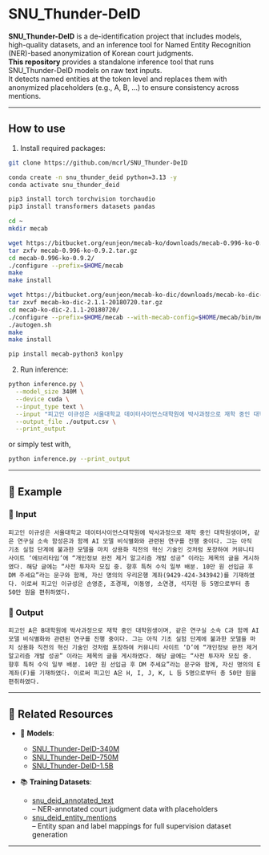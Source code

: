 # SNU_Thunder-DeID

**SNU_Thunder-DeID** is a de-identification project that includes models, high-quality datasets, and an inference tool for Named Entity Recognition (NER)-based anonymization of Korean court judgments.  
**This repository** provides a standalone inference tool that runs SNU_Thunder-DeID models on raw text inputs.  
It detects named entities at the token level and replaces them with anonymized placeholders (e.g., A, B, ...) to ensure consistency across mentions.

---

## How to use

1. Install required packages:

```bash
git clone https://github.com/mcrl/SNU_Thunder-DeID

conda create -n snu_thunder_deid python=3.13 -y
conda activate snu_thunder_deid

pip3 install torch torchvision torchaudio
pip3 install transformers datasets pandas

cd ~
mkdir mecab

wget https://bitbucket.org/eunjeon/mecab-ko/downloads/mecab-0.996-ko-0.9.2.tar.gz
tar zxfv mecab-0.996-ko-0.9.2.tar.gz
cd mecab-0.996-ko-0.9.2/
./configure --prefix=$HOME/mecab
make
make install

wget https://bitbucket.org/eunjeon/mecab-ko-dic/downloads/mecab-ko-dic-2.1.1-20180720.tar.gz
tar zxvf mecab-ko-dic-2.1.1-20180720.tar.gz
cd mecab-ko-dic-2.1.1-20180720/
./configure --prefix=$HOME/mecab --with-mecab-config=$HOME/mecab/bin/mecab-config
./autogen.sh
make
make install

pip install mecab-python3 konlpy
```

2. Run inference:

```bash
python inference.py \
  --model_size 340M \
  --device cuda \
  --input_type text \
  --input "피고인 이규성은 서울대학교 데이터사이언스대학원에 박사과정으로 재학 중인 대학원생이며..." \
  --output_file ./output.csv \
  --print_output
```

or simply test with,

```bash
python inference.py --print_output
```

---

## 🧾 Example

### 🔹 Input
```text
피고인 이규성은 서울대학교 데이터사이언스대학원에 박사과정으로 재학 중인 대학원생이며, 같은 연구실 소속 함성은과 함께 AI 모델 비식별화와 관련된 연구를 진행 중이다. 그는 아직 기초 실험 단계에 불과한 모델을 마치 상용화 직전의 혁신 기술인 것처럼 포장하여 커뮤니티 사이트 ‘에브리타임’에 “개인정보 완전 제거 알고리즘 개발 성공” 이라는 제목의 글을 게시하였다. 해당 글에는 “사전 투자자 모집 중. 향후 특허 수익 일부 배분. 10만 원 선입금 후 DM 주세요”라는 문구와 함께, 자신 명의의 우리은행 계좌(9429-424-343942)를 기재하였다. 이로써 피고인 이규성은 손영준, 조경제, 이동영, 소연경, 석지헌 등 5명으로부터 총 50만 원을 편취하였다.
```

### 🔸 Output
```text
피고인 A은 B대학원에 박사과정으로 재학 중인 대학원생이며, 같은 연구실 소속 C과 함께 AI 모델 비식별화와 관련된 연구를 진행 중이다. 그는 아직 기초 실험 단계에 불과한 모델을 마치 상용화 직전의 혁신 기술인 것처럼 포장하여 커뮤니티 사이트 ‘D’에 “개인정보 완전 제거 알고리즘 개발 성공” 이라는 제목의 글을 게시하였다. 해당 글에는 “사전 투자자 모집 중. 향후 특허 수익 일부 배분. 10만 원 선입금 후 DM 주세요”라는 문구와 함께, 자신 명의의 E 계좌(F)를 기재하였다. 이로써 피고인 A은 H, I, J, K, L 등 5명으로부터 총 50만 원을 편취하였다.
```

---

## 🔗 Related Resources

- 🧠 **Models**:
  - [SNU_Thunder-DeID-340M](https://huggingface.co/thunder-research-group/SNU_Thunder-DeID-340M)
  - [SNU_Thunder-DeID-750M](https://huggingface.co/thunder-research-group/SNU_Thunder-DeID-750M)
  - [SNU_Thunder-DeID-1.5B](https://huggingface.co/thunder-research-group/SNU_Thunder-DeID-1.5B)

- 📚 **Training Datasets**:
  - [snu_deid_annotated_text](https://huggingface.co/datasets/thunder-research-group/snu_deid_annotated_text)  
    – NER-annotated court judgment data with placeholders
  - [snu_deid_entity_mentions](https://huggingface.co/datasets/thunder-research-group/snu_deid_entity_mentions)  
    – Entity span and label mappings for full supervision dataset generation

---
